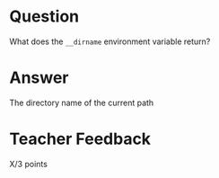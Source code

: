 # Question

What does the `__dirname` environment variable return?

# Answer

The directory name of the current path

# Teacher Feedback

X/3 points
